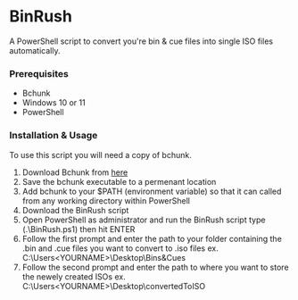 # BinRush

A PowerShell script to convert you're bin & cue files into single ISO files automatically.

### Prerequisites

* Bchunk
* Windows 10 or 11
* PowerShell

### Installation & Usage

To use this script you will need a copy of bchunk.

1. Download Bchunk from [here](https://github.com/extramaster/bchunk "Bchunk")
2. Save the bchunk executable to a permenant location
3. Add bchunk to your $PATH (environment variable) so that it can called from any working directory within PowerShell
4. Download the BinRush script
5. Open PowerShell as administrator and run the BinRush script type (.\BinRush.ps1) then hit ENTER
6. Follow the first prompt and enter the path to your folder containing the .bin and .cue files you want to convert to .iso files
   ex. C:\Users\<YOURNAME>\Desktop\Bins&Cues
7. Follow the second prompt and enter the path to where you want to store the newely created ISOs
   ex. C:\Users\<YOURNAME>\Desktop\convertedToISO
